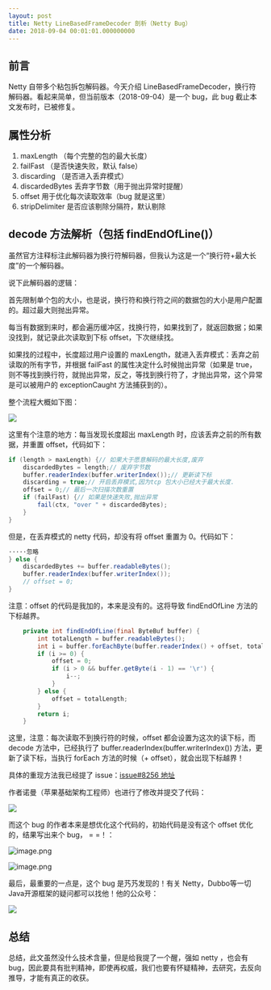 ```yaml
---
layout: post
title: Netty LineBasedFrameDecoder 剖析（Netty Bug）
date: 2018-09-04 00:01:01.000000000
---
```

## 前言
Netty 自带多个粘包拆包解码器。今天介绍 LineBasedFrameDecoder，换行符解码器。看起来简单，但当前版本（2018-09-04）是一个 bug，此 bug 截止本文发布时，已被修复。

## 属性分析

1. maxLength （每个完整的包的最大长度）
2. failFast （是否快速失败，默认 false）
3. discarding （是否进入丢弃模式）
4. discardedBytes 丢弃字节数（用于抛出异常时提醒）
5. offset 用于优化每次读取效率（bug 就是这里）
6. stripDelimiter 是否应该剔除分隔符，默认剔除



## decode 方法解析（包括 findEndOfLine()）

虽然官方注释标注此解码器为换行符解码器，但我认为这是一个“换行符+最大长度”的一个解码器。

说下此解码器的逻辑：

首先限制单个包的大小，也是说，换行符和换行符之间的数据包的大小是用户配置的。超过最大则抛出异常。

每当有数据到来时，都会遍历缓冲区，找换行符，如果找到了，就返回数据；如果没找到，就记录此次读取到下标 offset，下次继续找。

如果找的过程中，长度超过用户设置的 maxLength，就进入丢弃模式：丢弃之前读取的所有字节，并根据 failFast 的属性决定什么时候抛出异常（如果是 true，则不等找到换行符，就抛出异常，反之，等找到换行符了，才抛出异常，这个异常是可以被用户的 exceptionCaught 方法捕获到的）。

整个流程大概如下图：

![](https://upload-images.jianshu.io/upload_images/4236553-1698361c890ff557.png?imageMogr2/auto-orient/strip%7CimageView2/2/w/1240)



这里有个注意的地方：每当发现长度超出 maxLength 时，应该丢弃之前的所有数据，并重置 offset，代码如下：

```java
if (length > maxLength) {// 如果大于愿意解码的最大长度,废弃
    discardedBytes = length;// 废弃字节数
    buffer.readerIndex(buffer.writerIndex());// 更新读下标
    discarding = true;// 开启丢弃模式,因为tcp 包大小已经大于最大长度.
    offset = 0;// 最后一次扫描次数重置
    if (failFast) {// 如果是快速失败,抛出异常
        fail(ctx, "over " + discardedBytes);
    }
}
```

但是，在丢弃模式的 netty 代码，却没有将 offset 重置为 0。代码如下：

```java
·····忽略
} else {
    discardedBytes += buffer.readableBytes();
    buffer.readerIndex(buffer.writerIndex());
    // offset = 0;
}
```


注意：offset 的代码是我加的，本来是没有的。这将导致 findEndOfLine 方法的下标越界。

```java
    private int findEndOfLine(final ByteBuf buffer) {
        int totalLength = buffer.readableBytes();
        int i = buffer.forEachByte(buffer.readerIndex() + offset, totalLength - offset, ByteProcessor.FIND_LF);
        if (i >= 0) {
            offset = 0;
            if (i > 0 && buffer.getByte(i - 1) == '\r') {
                i--;
            }
        } else {
            offset = totalLength;
        }
        return i;
    }
````

这里，注意：每次读取不到换行符的时候，offset 都会设置为这次的读下标，而 decode 方法中，已经执行了  buffer.readerIndex(buffer.writerIndex()) 方法，更新了读下标，当执行 forEach 方法的时候（+ offset），就会出现下标越界！

具体的重现方法我已经提了 issue：[issue#8256 地址](https://github.com/netty/netty/issues/8256)

作者诺曼（苹果基础架构工程师）也进行了修改并提交了代码：

![](https://upload-images.jianshu.io/upload_images/4236553-08b1b9209de9ec2c.png?imageMogr2/auto-orient/strip%7CimageView2/2/w/1240)

而这个 bug 的作者本来是想优化这个代码的，初始代码是没有这个 offset 优化的，结果写出来个 bug， = =！：

![image.png](https://upload-images.jianshu.io/upload_images/4236553-91aee44f4602d4d9.png?imageMogr2/auto-orient/strip%7CimageView2/2/w/1240)


![image.png](https://upload-images.jianshu.io/upload_images/4236553-d323039d0d8c039c.png?imageMogr2/auto-orient/strip%7CimageView2/2/w/1240)

最后，最重要的一点是，这个 bug 是艿艿发现的！有关 Netty，Dubbo等一切 
 Java开源框架的疑问都可以找他！他的公众号：

![](https://upload-images.jianshu.io/upload_images/4236553-39982e3e9eadbc08.png?imageMogr2/auto-orient/strip%7CimageView2/2/w/1240)



## 总结

总结，此文虽然没什么技术含量，但是给我提了一个醒，强如 netty ，也会有 bug，因此要具有批判精神，即使再权威，我们也要有怀疑精神，去研究，去反向推导，才能有真正的收获。
